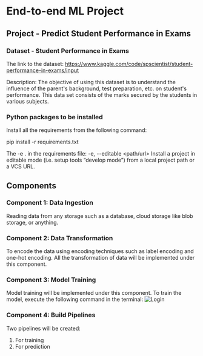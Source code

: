 # End-to-end ML Project
## Project - Predict Student Performance in Exams

### Dataset - Student Performance in Exams

The link to the dataset: https://www.kaggle.com/code/spscientist/student-performance-in-exams/input

Description: The objective of using this dataset is to understand the influence of the parent's background, test preparation, etc. on student's performance.
This data set consists of the marks secured by the students in various subjects.



### Python packages to be installed
Install all the requirements from the following command:

pip install -r requirements.txt

The -e . in the requirements file:
-e, --editable <path/url>
Install a project in editable mode (i.e. setup tools “develop mode”) from a local project path or a VCS URL.


## Components
### Component 1: Data Ingestion
Reading data from any storage such as a database, cloud storage like blob storage, or anything.

### Component 2: Data Transformation
To encode the data using encoding techniques such as label encoding and one-hot encoding.
All the transformation of data will be implemented under this component.

### Component 3: Model Training
Model training will be implemented under this component.
To train the model, execute the following command in the terminal:
![Login](https://github.com/Shreya168sh/StudentPerformanceAnalysis/assets/55372487/473f36d3-a273-4d4b-875b-3ae63c541ecf)


### Component 4: Build Pipelines
Two pipelines will be created:
1. For training
2. For prediction



